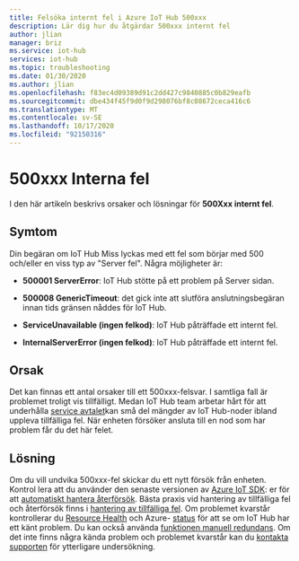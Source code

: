 ```yaml
---
title: Felsöka internt fel i Azure IoT Hub 500xxx
description: Lär dig hur du åtgärdar 500xxx internt fel
author: jlian
manager: briz
ms.service: iot-hub
services: iot-hub
ms.topic: troubleshooting
ms.date: 01/30/2020
ms.author: jlian
ms.openlocfilehash: f83ec4d09389d91c2dd427c9840885c0b829eafb
ms.sourcegitcommit: dbe434f45f9d0f9d298076bf8c08672ceca416c6
ms.translationtype: MT
ms.contentlocale: sv-SE
ms.lasthandoff: 10/17/2020
ms.locfileid: "92150316"
---
```

# <a name="500xxx-internal-errors"></a>500xxx Interna fel

I den här artikeln beskrivs orsaker och lösningar för **500Xxx internt fel**.

## <a name="symptoms"></a>Symtom

Din begäran om IoT Hub Miss lyckas med ett fel som börjar med 500 och/eller en viss typ av "Server fel". Några möjligheter är:

* **500001 ServerError**: IoT Hub stötte på ett problem på Server sidan.

* **500008 GenericTimeout**: det gick inte att slutföra anslutningsbegäran innan tids gränsen nåddes för IoT Hub.

* **ServiceUnavailable (ingen felkod)**: IoT Hub påträffade ett internt fel.

* **InternalServerError (ingen felkod)**: IoT Hub påträffade ett internt fel.

## <a name="cause"></a>Orsak

Det kan finnas ett antal orsaker till ett 500xxx-felsvar. I samtliga fall är problemet troligt vis tillfälligt. Medan IoT Hub team arbetar hårt för att underhålla [service avtalet](https://azure.microsoft.com/support/legal/sla/iot-hub/)kan små del mängder av IoT Hub-noder ibland uppleva tillfälliga fel. När enheten försöker ansluta till en nod som har problem får du det här felet.

## <a name="solution"></a>Lösning

Om du vill undvika 500xxx-fel skickar du ett nytt försök från enheten. Kontrol lera att du använder den senaste versionen av [Azure IoT SDK](./iot-hub-devguide-sdks.md): er för att [automatiskt hantera återförsök](./iot-hub-reliability-features-in-sdks.md#connection-and-retry). Bästa praxis vid hantering av tillfälliga fel och återförsök finns i [hantering av tillfälliga fel](/azure/architecture/best-practices/transient-faults).  Om problemet kvarstår kontrollerar du [Resource Health](./iot-hub-monitor-resource-health.md#use-azure-resource-health) och Azure- [status](https://status.azure.com/) för att se om IoT Hub har ett känt problem. Du kan också använda [funktionen manuell redundans](./tutorial-manual-failover.md). Om det inte finns några kända problem och problemet kvarstår kan du [kontakta supporten](https://azure.microsoft.com/support/options/) för ytterligare undersökning.